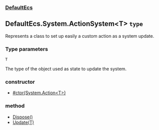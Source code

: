 ### [DefaultEcs](./DefaultEcs 'DefaultEcs')
## DefaultEcs.System.ActionSystem&lt;T&gt; `type`
Represents a class to set up easily a custom action as a system update.
### Type parameters

<a name='DefaultEcs-System-ActionSystem-T--T'></a>
`T`

The type of the object used as state to update the system.
### constructor
- [#ctor(System.Action&lt;T&gt;)](./DefaultEcs-System-ActionSystem-T---ctor(System-Action-T-) 'DefaultEcs.System.ActionSystem&lt;T&gt;.#ctor(System.Action&lt;T&gt;)')
### method
- [Dispose()](./DefaultEcs-System-ActionSystem-T--Dispose() 'DefaultEcs.System.ActionSystem&lt;T&gt;.Dispose()')
- [Update(T)](./DefaultEcs-System-ActionSystem-T--Update(T) 'DefaultEcs.System.ActionSystem&lt;T&gt;.Update(T)')
